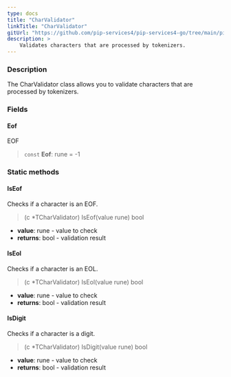 ```yaml
---
type: docs
title: "CharValidator"
linkTitle: "CharValidator"
gitUrl: "https://github.com/pip-services4/pip-services4-go/tree/main/pip-services4-expressions-go"
description: > 
    Validates characters that are processed by tokenizers.
---
```


### Description

The CharValidator class allows you to validate characters that are processed by tokenizers.


### Fields

<span class="hide-title-link">

#### Eof
EOF
> `const` **Eof**: rune = -1

</span>

### Static methods

#### IsEof
Checks if a character is an EOF.

> (c *TCharValidator) IsEof(value rune) bool

- **value**: rune - value to check
- **returns**: bool - validation result


#### IsEol
Checks if a character is an EOL.

> (c *TCharValidator) IsEol(value rune) bool

- **value**: rune - value to check
- **returns**: bool - validation result

#### IsDigit
Checks if a character is a digit.

> (c *TCharValidator) IsDigit(value rune) bool

- **value**: rune - value to check
- **returns**: bool - validation result

